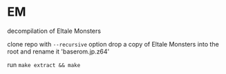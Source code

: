 # EM
decompilation of Eltale Monsters

clone repo with `--recursive` option
drop a copy of Eltale Monsters into the root and rename it 'baserom.jp.z64'

run `make extract && make`
